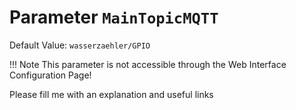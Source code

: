 # Parameter `MainTopicMQTT`
Default Value: `wasserzaehler/GPIO`



!!! Note
    This parameter is not accessible through the Web Interface Configuration Page!

Please fill me with an explanation and useful links

